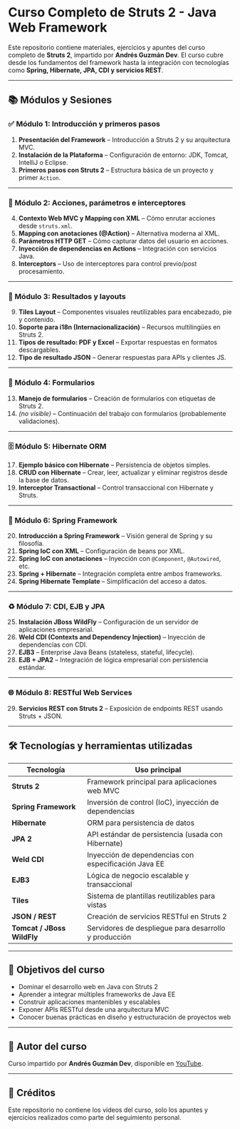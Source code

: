 # Curso Completo de Struts 2 - Java Web Framework

Este repositorio contiene materiales, ejercicios y apuntes del curso completo de **Struts 2**, impartido por **Andrés Guzmán Dev**. El curso cubre desde los fundamentos del framework hasta la integración con tecnologías como **Spring, Hibernate, JPA, CDI y servicios REST**.

---

## 📚 Módulos y Sesiones

### ✅ Módulo 1: Introducción y primeros pasos

1. **Presentación del Framework** – Introducción a Struts 2 y su arquitectura MVC.
2. **Instalación de la Plataforma** – Configuración de entorno: JDK, Tomcat, IntelliJ o Eclipse.
3. **Primeros pasos con Struts 2** – Estructura básica de un proyecto y primer `Action`.

---

### 🧩 Módulo 2: Acciones, parámetros e interceptores

4. **Contexto Web MVC y Mapping con XML** – Cómo enrutar acciones desde `struts.xml`.
5. **Mapping con anotaciones (@Action)** – Alternativa moderna al XML.
6. **Parámetros HTTP GET** – Cómo capturar datos del usuario en acciones.
7. **Inyección de dependencias en Actions** – Integración con servicios Java.
8. **Interceptors** – Uso de interceptores para control previo/post procesamiento.

---

### 🎨 Módulo 3: Resultados y layouts

9. **Tiles Layout** – Componentes visuales reutilizables para encabezado, pie y contenido.
10. **Soporte para i18n (Internacionalización)** – Recursos multilingües en Struts 2.
11. **Tipos de resultado: PDF y Excel** – Exportar respuestas en formatos descargables.
12. **Tipo de resultado JSON** – Generar respuestas para APIs y clientes JS.

---

### 🧾 Módulo 4: Formularios

13. **Manejo de formularios** – Creación de formularios con etiquetas de Struts 2.
14. *(no visible)* – Continuación del trabajo con formularios (probablemente validaciones).

---

### 🗄 Módulo 5: Hibernate ORM

17. **Ejemplo básico con Hibernate** – Persistencia de objetos simples.
18. **CRUD con Hibernate** – Crear, leer, actualizar y eliminar registros desde la base de datos.
19. **Interceptor Transactional** – Control transaccional con Hibernate y Struts.

---

### 🌱 Módulo 6: Spring Framework

20. **Introducción a Spring Framework** – Visión general de Spring y su filosofía.
21. **Spring IoC con XML** – Configuración de beans por XML.
22. **Spring IoC con anotaciones** – Inyección con `@Component`, `@Autowired`, etc.
23. **Spring + Hibernate** – Integración completa entre ambos frameworks.
24. **Spring Hibernate Template** – Simplificación del acceso a datos.

---

### ♻ Módulo 7: CDI, EJB y JPA

25. **Instalación JBoss WildFly** – Configuración de un servidor de aplicaciones empresarial.
26. **Weld CDI (Contexts and Dependency Injection)** – Inyección de dependencias con CDI.
27. **EJB3** – Enterprise Java Beans (stateless, stateful, lifecycle).
28. **EJB + JPA2** – Integración de lógica empresarial con persistencia estándar.

---

### 🌐 Módulo 8: RESTful Web Services

29. **Servicios REST con Struts 2** – Exposición de endpoints REST usando Struts + JSON.

---

## 🛠️ Tecnologías y herramientas utilizadas

| Tecnología | Uso principal |
|------------|----------------|
| **Struts 2** | Framework principal para aplicaciones web MVC |
| **Spring Framework** | Inversión de control (IoC), inyección de dependencias |
| **Hibernate** | ORM para persistencia de datos |
| **JPA 2** | API estándar de persistencia (usada con Hibernate) |
| **Weld CDI** | Inyección de dependencias con especificación Java EE |
| **EJB3** | Lógica de negocio escalable y transaccional |
| **Tiles** | Sistema de plantillas reutilizables para vistas |
| **JSON / REST** | Creación de servicios RESTful en Struts 2 |
| **Tomcat / JBoss WildFly** | Servidores de despliegue para desarrollo y producción |

---

## 🧠 Objetivos del curso

- Dominar el desarrollo web en Java con Struts 2
- Aprender a integrar múltiples frameworks de Java EE
- Construir aplicaciones mantenibles y escalables
- Exponer APIs RESTful desde una arquitectura MVC
- Conocer buenas prácticas en diseño y estructuración de proyectos web

---

## 📎 Autor del curso

Curso impartido por **Andrés Guzmán Dev**, disponible en [YouTube](https://www.youtube.com/@andresguzmandev).

---

## 🧾 Créditos

Este repositorio no contiene los vídeos del curso, solo los apuntes y ejercicios realizados como parte del seguimiento personal.
